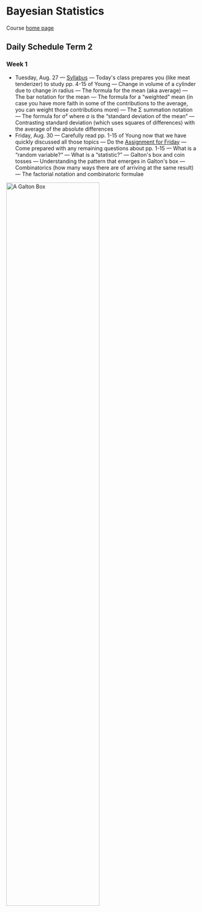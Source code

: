 # Bayesian Statistics

Course [home page](./)

## Daily Schedule Term 2

### Week 1

* Tuesday, Aug. 27 &mdash; [Syllabus](./BayesianStatisticsSyllabus.pdf) &mdash; Today's class prepares you (like meat tenderizer) to study pp. 4-15 of Young &mdash; Change in volume of a cylinder due to change in radius &mdash; The formula for the mean (aka average) &mdash; The bar notation for the mean &mdash; The formula for a &ldquo;weighted&rdquo; mean (in case you have more faith in some of the contributions to the average, you can weight those contributions more) &mdash; The &Sigma; summation notation &mdash; The formula for &sigma;&sup2; where &sigma; is the &ldquo;standard deviation of the mean&ldquo; &mdash; Contrasting standard deviation (which uses squares of differences) with the average of the absolute differences
* Friday, Aug. 30 &mdash; Carefully read pp. 1-15 of Young now that we have quickly discussed all those topics &mdash; Do the [Assignment for Friday](./assignments/AssignmentFor2024-08-30.nb.pdf) &mdash; Come prepared with any remaining questions about pp. 1-15 &mdash; What is a &ldquo;random variable?&ldquo; &mdash; What is a &ldquo;statistic?&rdquo; &mdash; Galton's box and coin tosses &mdash; Understanding the pattern that emerges in Galton's box &mdash; Combinatorics (how many ways there are of arriving at the same result) &mdash; The factorial notation and combinatoric formulae

<img src="./resources/GaltonBox.jpg" alt="A Galton Box" width="70%">
